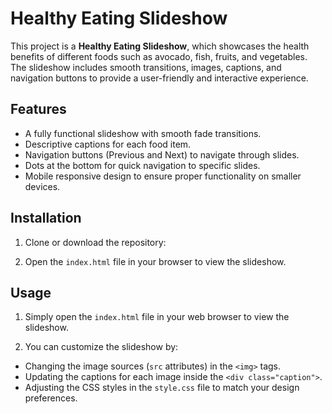 # Healthy Eating Slideshow

This project is a **Healthy Eating Slideshow**, which showcases the health benefits of different foods such as avocado, fish, fruits, and vegetables. The slideshow includes smooth transitions, images, captions, and navigation buttons to provide a user-friendly and interactive experience.

## Features
- A fully functional slideshow with smooth fade transitions.
- Descriptive captions for each food item.
- Navigation buttons (Previous and Next) to navigate through slides.
- Dots at the bottom for quick navigation to specific slides.
- Mobile responsive design to ensure proper functionality on smaller devices.

## Installation

1. Clone or download the repository:

2. Open the `index.html` file in your browser to view the slideshow.

## Usage

1. Simply open the `index.html` file in your web browser to view the slideshow.

2. You can customize the slideshow by:
- Changing the image sources (`src` attributes) in the `<img>` tags.
- Updating the captions for each image inside the `<div class="caption">`.
- Adjusting the CSS styles in the `style.css` file to match your design preferences.



